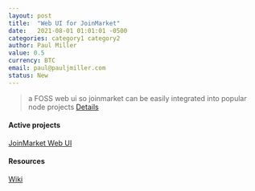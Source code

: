 ```yaml
---
layout: post
title:  "Web UI for JoinMarket"
date:   2021-08-01 01:01:01 -0500
categories: category1 category2
author: Paul Miller
value: 0.5
currency: BTC
email: paul@pauljmiller.com
status: New
---
```


> a FOSS web ui so joinmarket can be easily integrated into popular node projects
[Details](https://github.com/JoinMarket-Org/joinmarket-clientserver/issues/978#issuecomment-919254929)

#### Active projects
[JoinMarket Web UI](https://github.com/joinmarket-webui/joinmarket-webui)

#### Resources
[Wiki](https://github.com/joinmarket-webui/joinmarket-webui/wiki)

